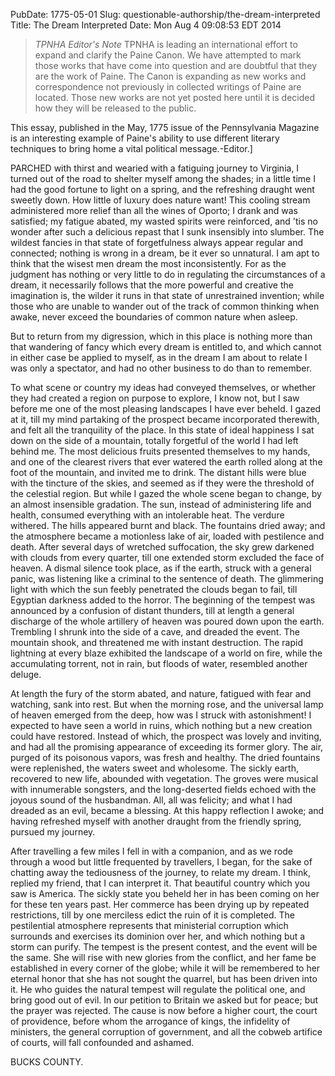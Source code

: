 PubDate: 1775-05-01
Slug: questionable-authorship/the-dream-interpreted
Title: The Dream Interpreted
Date: Mon Aug  4 09:08:53 EDT 2014

> *TPNHA Editor's Note*
> TPNHA is leading an international effort to expand and clarify the
> Paine Canon. We have attempted to mark those works that have come into
> question and are doubtful that they are the work of Paine. The Canon
> is expanding as new works and correspondence not previously in
> collected writings of Paine are located. Those new works are not yet
> posted here until it is decided how they will be released to the
> public.


   This essay, published in the May, 1775 issue of the Pennsylvania Magazine
   is an interesting example of Paine's ability to use different literary
   techniques to bring home a vital political message.-Editor.]

   PARCHED with thirst and wearied with a fatiguing journey to Virginia, I
   turned out of the road to shelter myself among the shades; in a little
   time I had the good fortune to light on a spring, and the refreshing
   draught went sweetly down. How little of luxury does nature want! This
   cooling stream administered more relief than all the wines of Oporto; I
   drank and was satisfied; my fatigue abated, my wasted spirits were
   reinforced, and 'tis no wonder after such a delicious repast that I sunk
   insensibly into slumber. The wildest fancies in that state of
   forgetfulness always appear regular and connected; nothing is wrong in a
   dream, be it ever so unnatural. I am apt to think that the wisest men
   dream the most inconsistently. For as the judgment has nothing or very
   little to do in regulating the circumstances of a dream, it necessarily
   follows that the more powerful and creative the imagination is, the wilder
   it runs in that state of unrestrained invention; while those who are
   unable to wander out of the track of common thinking when awake, never
   exceed the boundaries of common nature when asleep.

   But to return from my digression, which in this place is nothing more than
   that wandering of fancy which every dream is entitled to, and which cannot
   in either case be applied to myself, as in the dream I am about to relate
   I was only a spectator, and had no other business to do than to remember.

   To what scene or country my ideas had conveyed themselves, or whether they
   had created a region on purpose to explore, I know not, but I saw before
   me one of the most pleasing landscapes I have ever beheld. I gazed at it,
   till my mind partaking of the prospect became incorporated therewith, and
   felt all the tranquility of the place. In this state of ideal happiness I
   sat down on the side of a mountain, totally forgetful of the world I had
   left behind me. The most delicious fruits presented themselves to my
   hands, and one of the clearest rivers that ever watered the earth rolled
   along at the foot of the mountain, and invited me to drink. The distant
   hills were blue with the tincture of the skies, and seemed as if they were
   the threshold of the celestial region. But while I gazed the whole scene
   began to change, by an almost insensible gradation. The sun, instead of
   administering life and health, consumed everything with an intolerable
   heat. The verdure withered. The hills appeared burnt and black. The
   fountains dried away; and the atmosphere became a motionless lake of air,
   loaded with pestilence and death. After several days of wretched
   suffocation, the sky grew darkened with clouds from every quarter, till
   one extended storm excluded the face of heaven. A dismal silence took
   place, as if the earth, struck with a general panic, was listening like a
   criminal to the sentence of death. The glimmering light with which the sun
   feebly penetrated the clouds began to fail, till Egyptian darkness added
   to the horror. The beginning of the tempest was announced by a confusion
   of distant thunders, till at length a general discharge of the whole
   artillery of heaven was poured down upon the earth. Trembling I shrunk
   into the side of a cave, and dreaded the event. The mountain shook, and
   threatened me with instant destruction. The rapid lightning at every blaze
   exhibited the landscape of a world on fire, while the accumulating
   torrent, not in rain, but floods of water, resembled another deluge.

   At length the fury of the storm abated, and nature, fatigued with fear and
   watching, sank into rest. But when the morning rose, and the universal
   lamp of heaven emerged from the deep, how was I struck with astonishment!
   I expected to have seen a world in ruins, which nothing but a new creation
   could have restored. Instead of which, the prospect was lovely and
   inviting, and had all the promising appearance of exceeding its former
   glory. The air, purged of its poisonous vapors, was fresh and healthy. The
   dried fountains were replenished, the waters sweet and wholesome. The
   sickly earth, recovered to new life, abounded with vegetation. The groves
   were musical with innumerable songsters, and the long-deserted fields
   echoed with the joyous sound of the husbandman. All, all was felicity; and
   what I had dreaded as an evil, became a blessing. At this happy reflection
   I awoke; and having refreshed myself with another draught from the
   friendly spring, pursued my journey.

   After travelling a few miles I fell in with a companion, and as we rode
   through a wood but little frequented by travellers, I began, for the sake
   of chatting away the tediousness of the journey, to relate my dream. I
   think, replied my friend, that I can interpret it. That beautiful country
   which you saw is America. The sickly state you beheld her in has been
   coming on her for these ten years past. Her commerce has been drying up by
   repeated restrictions, till by one merciless edict the ruin of it is
   completed. The pestilential atmosphere represents that ministerial
   corruption which surrounds and exercises its dominion over her, and which
   nothing but a storm can purify. The tempest is the present contest, and
   the event will be the same. She will rise with new glories from the
   conflict, and her fame be established in every corner of the globe; while
   it will be remembered to her eternal honor that she has not sought the
   quarrel, but has been driven into it. He who guides the natural tempest
   will regulate the political one, and bring good out of evil. In our
   petition to Britain we asked but for peace; but the prayer was rejected.
   The cause is now before a higher court, the court of providence, before
   whom the arrogance of kings, the infidelity of ministers, the general
   corruption of government, and all the cobweb artifice of courts, will fall
   confounded and ashamed.

   BUCKS COUNTY.


